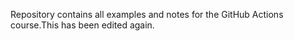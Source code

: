 Repository contains all examples and notes for the GitHub Actions course.This has been edited again.

